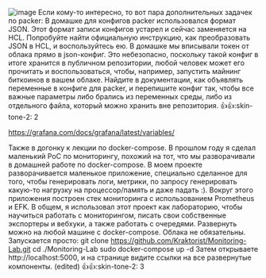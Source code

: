 ![image](https://user-images.githubusercontent.com/44666536/151700230-3ddcfe4b-5d85-497c-bae5-a1e34ad4e36a.png)
Если кому-то интересно, то вот пара дополнительных задачек по packer:
В домашке для конфигов packer использовался формат JSON. Этот формат записи конфигов устарел и сейчас заменяется на HCL. Попробуйте найти официальную инструкцию, как преобразовать JSON в HCL, и воспользуйтесь ею.
В домашке мы вписывали токен от облака прямо в json-конфиг. Это небезопасно, поскольку такой конфиг в итоге хранится в публичном репозитории, любой человек может его прочитать и воспользоваться, чтобы, например, запустить майнинг биткоинов в вашем облаке. Найдите в документации, как объявлять переменные в конфиге для packer, и перепишите конфиг так, чтобы все важные параметры либо брались из переменных среды, либо из отдельного файла, который можно хранить вне репозитория.
:+1::+1::skin-tone-2:
2

https://grafana.com/docs/grafana/latest/variables/

Также в догонку к лекции по docker-compose. В прошлом году я сделал маленький PoC по мониторингу, похожий на тот, что мы разворачивали в домашней работе по docker-compose.
В моем проекте разворачивается маленькое приложение, специально сделанное для того, чтобы генерировать логи, метрики, по запросу генерировать какую-то нагрузку на процессор/память и даже падать :). Вокруг этого приложения построен стек мониторинга с использованием Prometheus и EFK.
В общем, я использовал этот проект как лабораторию, чтобы научиться работать с мониторингом, писать свои собственные экспортеры и вебхуки, а также работать с очередями.
Развернуть можно на любой машине с docker-compose. Облака не обязательны.
Запускается просто:
git clone https://github.com/Kraktorist/Monitoring-Lab.git
cd ./Monitoring-Lab
sudo docker-compose up -d
Затем открываете http://localhost:5000, и на странице видите ссылки на все развернутые компоненты. (edited) 
:+1::+1::skin-tone-2:
3

